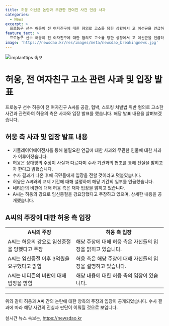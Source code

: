 ```yaml
---
title: 허웅 이선균 논란과 무관한 전여친 사건 언급 사과
categories:
  - News
excerpt: >
  프로농구 선수 허웅이 전 여자친구에 대한 혐의로 고소를 당한 상황에서 고 이선균을 언급하여 논란이 됐습니다. 허웅 측은 불필요한 언급에 대해 사과를 표명하고, 혐의에 대한 불구가로 수사에 적극 협조할 것이라고 밝혔습니다. A씨는 허웅의 임신 중절 강요 주장하며 3억원을 요구했지만, 허웅 측은 돈을 거부했다고 주장했습니다. 허웅은 수사 결과를 기다렸다며 논란에 대한 입장을 정리할 것이라고 전했습니다. A씨는 허웅과 그의 가족을 2차 가해로 비난하고 있습니다.
feature_text: >
  프로농구 선수 허웅이 전 여자친구에 대한 혐의로 고소를 당한 상황에서 고 이선균을 언급하여 논란이 됐습니다. 허웅 측은 불필요한 언급에 대해 사과를 표명하고, 혐의에 대한 불구가로 수사에 적극 협조할 것이라고 밝혔습니다. A씨는 허웅의 임신 중절 강요 주장하며 3억원을 요구했지만, 허웅 측은 돈을 거부했다고 주장했습니다. 허웅은 수사 결과를 기다렸다며 논란에 대한 입장을 정리할 것이라고 전했습니다. A씨는 허웅과 그의 가족을 2차 가해로 비난하고 있습니다.
image: 'https://newsdao.kr/res/images/meta/newsdao_breakingnews.jpg'
---
```


<p><img src="https://newsdao.kr/res/images/meta/newsdao_breakingnews.jpg" alt="implanttips 속보" /></p>

<h1>허웅, 전 여자친구 고소 관련 사과 및 입장 발표</h1>

<p data-ke-size="size16">프로농구 선수 허웅이 전 여자친구 A씨를 공갈, 협박, 스토킹 처벌법 위반 혐의로 고소한 사건과 관련하여 허웅의 측은 사과와 입장 발표를 했습니다. 해당 발표 내용을 살펴보겠습니다.</p>

<h2 data-ke-size="size26">허웅 측 사과 및 입장 발표 내용</h2>

<ul>
  <li>키플레이어에이전시를 통해 불필요한 언급에 대한 사과와 무관한 인물에 대한 사과가 이루어졌습니다.</li>
  <li>허웅은 상대방의 주장이 사실과 다르다며 수사 기관과의 협조를 통해 진실을 밝히고자 한다고 밝혔습니다.</li>
  <li>수사 결과가 나온 후에 국민들에게 입장을 전할 것이라고 덧붙였습니다.</li>
  <li>허웅은 A씨와의 교제 기간에 대해 설명하며 해당 기간의 일부를 언급했습니다.</li>
  <li>네티즌의 비판에 대해 허웅 측은 재차 입장을 밝히고 있습니다.</li>
  <li>A씨는 허웅의 강요로 임신중절을 강요당했다고 주장하고 있으며, 상세한 내용을 공개했습니다.</li>
</ul>

<h2 data-ke-size="size26">A씨의 주장에 대한 허웅 측 입장</h2>

<table>
  <tr>
    <td style="text-align: center; height: 17px;"><b>A씨의 주장</b></td>
    <td style="text-align: center; height: 17px;"><b>허웅 측 입장</b></td>
  </tr>
  <tr>
    <td>A씨는 허웅의 강요로 임신중절을 당했다고 주장</td>
    <td>해당 주장에 대해 허웅 측은 자신들의 입장을 밝히고 있습니다.</td>
  </tr>
  <tr>
    <td>A씨는 임신중절 이후 3억원을 요구했다고 밝힘</td>
    <td>허웅 측은 해당 주장에 대해 자신들의 입장을 설명하고 있습니다.</td>
  </tr>
  <tr>
    <td>A씨는 네티즌의 비판에 대해 입장을 밝힘</td>
    <td>해당 내용에 대한 허웅 측의 입장이 있습니다.</td>
  </tr>
</table>

<hr>

<p data-ke-size="size16">위와 같이 허웅과 A씨 간의 논란에 대한 양측의 주장과 입장이 공개되었습니다. 수사 결과에 따라 해당 사건의 진실과 판단이 이뤄질 것으로 보입니다.</p>
실시간 뉴스 속보는, <a href="https://newsdao.kr" rel="dofollow">https://newsdao.kr</a>


